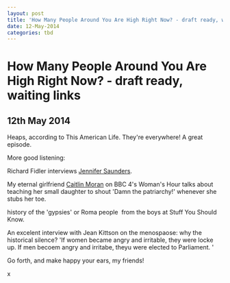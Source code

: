```yaml
---
layout: post
title: 'How Many People Around You Are High Right Now? - draft ready, waiting links'
date: 12-May-2014
categories: tbd
---
```


# How Many People Around You Are High Right Now? - draft ready, waiting links

## 12th May 2014

Heaps,   according to This American Life. They're everywhere! A great episode.

More good listening:

Richard Fidler interviews <a href="http://www.abc.net.au/local/stories/2014/04/22/3989846.htm?site=conversations">Jennifer Saunders</a>.

My eternal girlfriend <a href="http://downloads.bbc.co.uk/podcasts/radio4/whnews/whnews_20140502-1000a.mp3">Caitlin Moran</a> on BBC 4's Woman's Hour talks about teaching her small daughter to shout 'Damn the patriarchy!' whenever she stubs her toe.

<p An interesting exploration of the mysterious <a href="http://www.stuffyoushouldknow.com/podcasts/how-gypsies-work/">history of the 'gypsies' or Roma people </a> from the boys at Stuff You Should Know.</p>

An excelent interview with Jean Kittson on the menospaose: why the historical silence? 'If women became angry and irritable, they were locke up. If men becoem angry and irritabe, theyu were elected to Parliament. '

Go forth, and make happy your ears, my friends!

x

 

 
